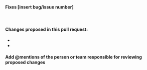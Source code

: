 #### Fixes [insert bug/issue number]
<br>

#### Changes proposed in this pull request:
*
*

#### Add @mentions of the person or team responsible for reviewing proposed changes

